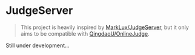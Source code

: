 # JudgeServer

> This project is heavily inspired by [MarkLux/JudgeServer](https://github.com/MarkLux/JudgeServer), but it only aims to be compatible with [QingdaoU/OnlineJudge](https://github.com/QingdaoU/OnlineJudge).

Still under development...
